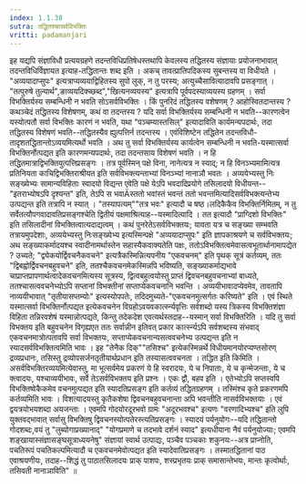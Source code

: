 ```yaml
---
index: 1.1.38
sutra: तद्धितश्चासर्वविभक्तिः
vritti: padamanjari
---
```


 इह यद्यपि संज्ञाविधौ प्रत्ययग्रहणे तदन्तविधिप्रतिषेधस्तथापि केवलस्य तद्धितस्य संज्ञायाः प्रयोजनाभावात् तदन्तविधिर्विज्ञायत इत्याह-तद्धितान्तः शब्द इति । अकच् तावत्प्रातिपदिकस्य सुबन्तस्य वा विधीयते । "अव्ययादाप्सुपः" इत्यत्राप्यव्ययाद्विहितस्य सुपो लुक्, न तु परस्य; अत्युच्चैसावित्यादावपि प्रसङ्गात् । "तत्पुरुषे तुल्यार्थ",ङाव्ययदिक्च्छब्द","खित्यनव्ययस्य" इत्यत्रापि पूर्वपदस्याव्ययस्य ग्रहणम् । सर्वा विभक्तिर्यस्य सम्बन्धिनी न भवति सोऽसर्वविभक्तिः । किं पुनरिदं तद्धितस्य वशेषणम् ? आहोस्वितदान्तस्य ? कथञ्चेदं तद्धितस्य विशेषणम्, कथं वा तदन्तस्य ? यदि सर्वा विभक्तिर्यस्य सम्बन्धिनी न भवति--कारणत्वेन यस्योत्पतौ सर्वा विभक्तिः कारणं न भवति, यथा "पञ्चम्यास्तसिल्" इत्यादाविति कार्यमन्यपदार्थः, तदा तद्धितस्य विशेषणं भवति--तद्धितस्यैव ह्युत्पत्तिर्न तदन्तस्य । एवंविशिष्टेन तद्धितेन तदन्तविधौ-तादृशतद्धितान्तोऽव्ययमित्यर्थो भवति । अथ तु सर्वा विभक्तिर्यस्य कार्यत्वेन सम्बन्धिनी न भवति-यस्मात्सर्वा विभक्तिर्नोत्पद्यत इति कारणमन्यपदार्थः, तदा तदन्तसाय विशेषणं भवति । न हि तद्धितमात्राद्विभक्तियुत्पत्तिप्रसङ्गः । तत्र पूर्वस्मिन् पक्षे विना, नानेत्यत्र न स्याद्; न हि विनञ्भ्यमामित्यत्र प्रतिनियता काचिद्विभक्तिराश्रीयत इति सर्वविभक्त्यन्ताभ्यां विनञ्भ्यां नानाञौ भवतः । अव्ययेभ्यस्तु निः सङ्ख्येभ्यः सामान्यविहिताः स्वादयो विद्यन्त एवेति पक्षे येऽपि भवदादिप्रयोगे तसिलादयो विधीयन्त--"इतराभ्योषऽपि दृश्यन्त" इति, तेऽपि स भवाÄस्ततो भवांस्तं भवन्तं ततो भवन्तमित्यादिसर्वविभक्त्यन्तेभ्य उत्पद्यन्त इति तत्रापि न स्यात् । "तस्यापत्यम्""तत्र भवः" इत्यादौ च षष्ठ।लदिकैकैव विभक्तिर्निमितम्, न तु सर्वेतत्यौपगवादावतिप्रसङ्गश्चेति द्वितीयं पक्षमाश्रित्याह--यस्मादित्यादि । तत इत्यादौ "प्राग्दिशो विभक्तिः" इति तसिलादीनां विभक्तित्वात्यदाद्यत्वम् । कथं पुनरेतेऽसर्वविभक्तयः; यावता यत्र च सङ्ख्या सम्भवति तत्रायमुपदेशाः, अव्ययेभ्यस्तु निःसङ्ख्येभ्य इत्यस्मिन्पक्षे "अव्ययादाप्सुपः" इति ज्ञापकाश्रयणे च सर्वविभक्तयः; अथ सङ्ख्याकर्मादयश्च स्वादीनामर्थास्तेन सहास्यैकवाक्यतेति पक्षः, ततोऽविभक्तित्वमेवासत्वभूतार्थानामापद्येत ? उच्यते; "द्व्येकयोर्द्विवचनैकवचने" इत्यत्रैकस्मिन्नित्यपनीय "एकवचनम्" इति पृथक् सूत्रं कर्तव्यम्, ततः "द्विबह्वोर्द्विवचनबहुवचने" इति, ततश्चैकवचनमेकस्मिन्नपि भविष्यति, सङ्ख्याकर्माद्यभावे चाप्राप्तप्रापणार्थत्वादेकवचनमित्यस्य सूत्रस्य, द्वित्वबहुत्वयोस्तु प्राप्तं द्विवचनबहुवचनाभ्यां बाध्यते, ततश्चासत्ववचनेभ्योऽपि सप्तानां विभक्तीनां सप्ताप्येकवचनानि भवन्ति । अव्ययीभावादप्येवमेव, तावतापि नाव्ययीभावात् "तृतीयासप्तम्योः" इत्यस्योपपतेः, तदिदमुच्यते-"एकवचनमुत्सर्गतः करिष्यते" इति । एवं स्थिते यस्मात्सर्वा विभक्तिर्नोत्पद्यत इत्येकवचनेन विग्रहोऽवयवकार्त्स्न्यवृत्तिः सर्वशब्दो यस्य त्रिकस्य विभक्तिशंज्ञा विहिता तन्निरवशेषं यस्मान्नोत्पद्यते, किन्तु तदेकदेश एवत्यर्थस्तदाह--यस्मान् सर्वा विभक्तिरिति । यदि तु सर्वा विभक्तय इति बहुवचनेन विगृह्यएत ततः सर्वान्नीन इतिवत् प्रकार कार्त्स्न्यऽपि सर्वशब्दस्य संभवाद् एकवचनमात्रोत्पतावपि सर्वा विभक्तयः, सप्ताप्येकवचनान्यसत्ववचनेभ्य उत्पद्यन्त इति न स्यादसर्वविभक्तित्वमिति भावः । इह "तेनैक दिक्""तसिश्च" इत्येकस्मिन्नर्थे विधीयमानयोरप्यण्तसोरण् द्रव्यप्रधानः, तसिस्तु द्रव्योपसर्जनतृतीयार्थप्रधान इति तस्यासत्ववचनता । तद्धित इति किमिति । असर्वविभक्तिरव्ययमित्येवास्तु, मा भूत्सर्वमेय प्रकरणं ये हि स्वरादयः, ये च निपाताः, ये च कृन्मेजन्ताः, ये च क्त्वादयः, यश्चाव्ययीभावः, सर्वे तेऽसर्वविभक्तय इति प्रश्नः । एकः द्वौ, बहव इति । एतेभ्योऽपि सप्तस्वपि विभक्तिष्वेकैकमेव वचनमुत्पद्यत इति स्यादतिप्रसङ्ग इति कर्तव्यं तद्धितग्रहणम् । तस्मिंश्च कृते प्रकरणमपि कर्तव्यमिति भावः । विशत्यादयस्तु कृतैकशेषा द्विवचनबहुवचनान्ता अपि भवन्तीति नासर्वविभक्तयाः । एवं द्वयत्रयोभयशब्दा अयजन्ताः । एवमपि गोदयोरदूरभवो ग्रामः "अदूरभवश्च" इत्यणः "वरणादिभ्यश्च" इति लुपि युक्तवद्भावात् सर्वासु विभक्तिषु द्विवचनस्योत्पतेरस्त्यतिप्रसङ्गः । स्यादयं पर्यनुयोगः--यदि तद्धितान्तो गोदशब्दः,वयं तु "लुब्योगाप्रख्यानाद्" "योगप्रमाणे च तदभावे दर्शनं स्याद" इत्यधीयाना नैवं पर्यनुयोज्याः; एवमपि शङ्खायास्संज्ञासङ्घसूत्राध्ययनेषु" संज्ञायां स्वार्थ उत्पाद्यः, पञ्चैव पञ्चकाः शकुनयः--अत्र प्राप्नोति, पचतिरूपं पचतिकल्पमित्यादौ च एकवचनमेवोत्पद्यत इति स्यादेवातिप्रसङ्गः । तस्मातद्धितानां पाठ एवाश्रयणीयः, तदाह--शिद्धं तु पाठातसिलादयः प्राक् पाशपः, शस्प्रभृतयः प्राक् समासान्तेभयः, मान्तः कृत्वोर्थाः, तसिवती नानाञाविति" ॥